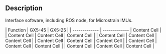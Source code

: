 ## Description

Interface software, including ROS node, for Microstrain IMUs.

| Function  | GX5-45 | GX5-25  |
| ------------- | ------------- | Content Cell  | 
| Content Cell  | Content Cell  | Content Cell  |
| Content Cell  | Content Cell  | Content Cell  |
| Content Cell  | Content Cell  | Content Cell  |
| Content Cell  | Content Cell  | Content Cell  |
| Content Cell  | Content Cell  | Content Cell  |

